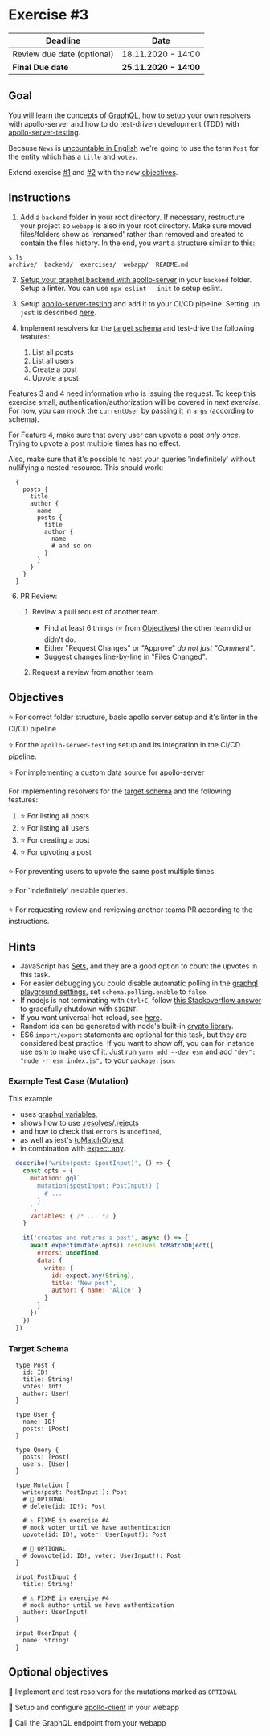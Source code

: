 # Exercise #3

| Deadline                   | Date                   |
| -------------------------- | ---------------------- |
| Review due date (optional) | 18.11.2020 - 14:00     |
| **Final Due date**         | **25.11.2020 - 14:00** |

## Goal

You will learn the concepts of [GraphQL](https://graphql.org/), how to setup your own resolvers with apollo-server and how to do test-driven development (TDD) with [apollo-server-testing](https://www.apollographql.com/docs/apollo-server/testing/testing/).

Because `News` is [uncountable in English](https://www.espressoenglish.net/is-news-singular-or-plural/#:~:text=The%20word%20%E2%80%9Cnews%E2%80%9D%20in%20English,never%20use%20a%20or%20an.) we're going
to use the term `Post` for the entity which has a `title` and `votes`.

Extend exercise [#1](../1) and [#2](../2) with the new [objectives](#objectives).

## Instructions

1. Add a `backend` folder in your root directory. If necessary, restructure your project so `webapp` is also in your root directory. Make sure moved files/folders show as 'renamed' rather than removed and created to contain the files history. In the end, you want a structure similar to this:

```console
$ ls
archive/  backend/  exercises/  webapp/  README.md
```

2. [Setup your graphql backend with apollo-server](https://www.apollographql.com/docs/apollo-server/getting-started/) in your `backend` folder. Setup a linter. You can use `npx eslint --init` to setup eslint.

3. Setup [apollo-server-testing](https://www.apollographql.com/docs/apollo-server/testing/testing/) and add it to your CI/CD pipeline. Setting up `jest` is described [here](https://jestjs.io/docs/en/getting-started#generate-a-basic-configuration-file).


5. Implement resolvers for the [target schema](#target-schema) and test-drive the following features:
   1. List all posts
   2. List all users
   3. Create a post
   4. Upvote a post

Features 3 and 4 need information who is issuing the request. To keep this exercise small, authentication/authorization will be covered in *next exercise*. For now, you can mock the `currentUser` by passing it in `args` (according to schema).

For Feature 4, make sure that every user can upvote a post *only once*. Trying to upvote a post multiple times has no effect.

Also, make sure that it's possible to nest your queries 'indefinitely' without nullifying a nested resource. This should work:
```gql
  {
    posts {
      title
      author {
        name
        posts {
          title
          author {
            name
            # and so on
          }
        }
      }
    }
  }
```

6. PR Review:
   1. Review a pull request of another team.
      * Find at least 6 things (:star: from [Objectives](#objectives)) the other team did or didn't do.
      * Either "Request Changes" or "Approve" *do not just "Comment"*.
      * Suggest changes line-by-line in "Files Changed".

   2. Request a review from another team

## Objectives

:star: For correct folder structure, basic apollo server setup and it's linter in the CI/CD pipeline.

:star: For the `apollo-server-testing` setup and its integration in the CI/CD pipeline.

:star: For implementing a custom data source for apollo-server

For implementing resolvers for the [target schema](#target-schema) and the following features:
1. :star: For listing all posts
2. :star: For listing all users
3. :star: For creating a post
4. :star: For upvoting a post

:star: For preventing users to upvote the same post multiple times.

:star: For 'indefinitely' nestable queries.

:star: For requesting review and reviewing another teams PR according to the instructions.


## Hints

* JavaScript has [Sets](https://developer.mozilla.org/en-US/docs/Web/JavaScript/Reference/Global_Objects/Set), and they are a good option to count the upvotes in this task.
* For easier debugging you could disable automatic polling in the [graphql playground settings](https://www.apollographql.com/docs/apollo-server/testing/graphql-playground/#configuring-playground), set `schema.polling.enable` to `false`.
* If nodejs is not terminating with `Ctrl+C`, follow [this Stackoverflow answer](https://stackoverflow.com/a/53535316) to gracefully shutdown with `SIGINT`.
* If you want universal-hot-reload, see [here](https://github.com/yusinto/universal-hot-reload).
* Random ids can be generated with node's built-in [crypto library](https://stackoverflow.com/a/40191779).
* ES6 `import/export` statements are optional for this task, but they are considered best practice. If you want to show off, you can for instance use [esm](https://github.com/standard-things/esm) to make use of it. Just run `yarn add --dev esm` and add `"dev": "node -r esm index.js",` to your `package.json`.

### Example Test Case (Mutation)

This example

* uses [graphql variables](https://graphql.org/learn/queries/#variables),
* shows how to use [.resolves/.rejects](https://jestjs.io/docs/en/asynchronous#resolves--rejects)
* and how to check that `errors` is `undefined`,
* as well as jest's [toMatchObject](https://jestjs.io/docs/en/expect#tomatchobjectobject)
* in combination with [expect.any](https://jestjs.io/docs/en/expect#expectanyconstructor).

```js
  describe('write(post: $postInput)', () => {
    const opts = {
      mutation: gql`
        mutation($postInput: PostInput!) {
          # ...
        }
      `,
      variables: { /* ... */ }
    }

    it('creates and returns a post', async () => {
      await expect(mutate(opts)).resolves.toMatchObject({
        errors: undefined,
        data: {
          write: {
            id: expect.any(String),
            title: 'New post',
            author: { name: 'Alice' }
          }
        }
      })
    })
  })
```


### Target Schema

```gql
  type Post {
    id: ID!
    title: String!
    votes: Int!
    author: User!
  }

  type User {
    name: ID!
    posts: [Post]
  }

  type Query {
    posts: [Post]
    users: [User]
  }

  type Mutation {
    write(post: PostInput!): Post
    # 🚀 OPTIONAL
    # delete(id: ID!): Post

    # ⚠️ FIXME in exercise #4
    # mock voter until we have authentication
    upvote(id: ID!, voter: UserInput!): Post

    # 🚀 OPTIONAL
    # downvote(id: ID!, voter: UserInput!): Post
  }

  input PostInput {
    title: String!

    # ⚠️ FIXME in exercise #4
    # mock author until we have authentication
    author: UserInput!
  }

  input UserInput {
    name: String!
  }

```

## Optional objectives

:rocket: Implement and test resolvers for the mutations marked as `OPTIONAL`

:rocket: Setup and configure [apollo-client](https://apollo.vuejs.org/guide/installation.html#vue-cli-plugin) in your webapp

:rocket: Call the GraphQL endpoint from your webapp
